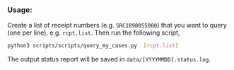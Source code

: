 ### Usage:

Create a list of receipt numbers (e.g. `SRC1890055000`) that you want to query (one per line), e.g. `rcpt.list`.
Then run the following script,

```bash
python3 scripts/scripts/query_my_cases.py  [rcpt.list]
```

The output status report will be saved in  `data/[YYYYMMDD].status.log`.




